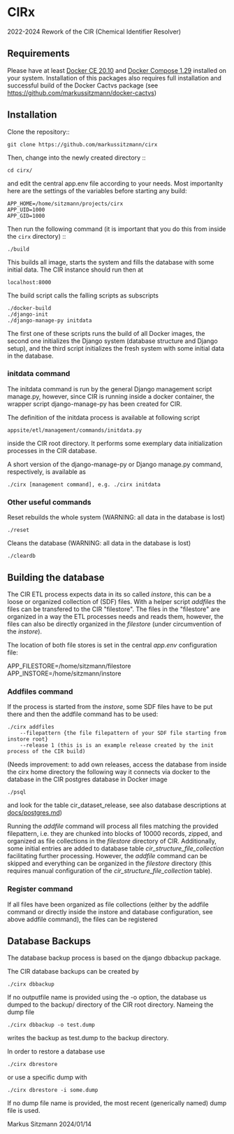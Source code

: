 # CIRx 

2022-2024 Rework of the CIR (Chemical Identifier Resolver)

## Requirements

Please have at least [Docker CE 20.10](<https://docs.docker.com/engine/installation/>) and 
[Docker Compose 1.29](<https://docs.docker.com/compose/install/>) installed on your system.
Installation of this packages also requires full installation and successful build of the Docker Cactvs package 
(see https://github.com/markussitzmann/docker-cactvs) 

## Installation

Clone the repository::

    git clone https://github.com/markussitzmann/cirx

Then, change into the newly created directory ::

    cd cirx/

and edit the central app.env file according to your needs. Most importanlty here are the settings of the
variables before starting any build:

    APP_HOME=/home/sitzmann/projects/cirx
    APP_UID=1000
    APP_GID=1000

Then run the following command (it is important that you do this from inside the `cirx` directory) ::

    ./build

This builds all image, starts the system and fills the database with some initial data. The CIR instance
should run then at 

    localhost:8000


The build script calls the falling scripts as subscripts

    ./docker-build
    ./django-init
    ./django-manage-py initdata

The first one of these scripts runs the build of all Docker images, the second one initializes the Django system
(database structure and Django setup), and the third script initializes the fresh system with some initial data in
the database.

### initdata command

The initdata command is run by the general Django management script manage.py, however, since CIR is running inside
a docker container, the wrapper script django-manage-py has been created for CIR.

The definition of the initdata process is available at following script
    
    appsite/etl/management/commands/initdata.py

inside the CIR root directory. It performs some exemplary data initialization processes in the CIR database.

A short version of the django-manage-py or Django manage.py command, respectively, is available as 

    ./cirx [management command], e.g. ./cirx initdata

### Other useful commands

Reset rebuilds the whole system (WARNING: all data in the database is lost)

    ./reset 

Cleans the database (WARNING: all data in the database is lost)

    ./cleardb

## Building the database

The CIR ETL process expects data in its so called _instore_, this can be a loose or organized collection of (SDF) files.
With a helper script _addfiles_ the files can be transfered to the CIR "filestore". The files in the "filestore" are
organized in a way the ETL processes needs and reads them, however, the files can also be directly organized in the
_filestore_ (under circumvention of the _instore_). 

The location of both file stores is set in the central _app.env_ configuration file:

APP_FILESTORE=/home/sitzmann/filestore
APP_INSTORE=/home/sitzmann/instore

### Addfiles command

If the process is started from the _instore_, some SDF files have to be put there and then the addfile command has to be 
used:

    ./cirx addfiles 
        --filepattern {the file filepattern of your SDF file starting from instore root} 
        --release 1 (this is is an example release created by the init process of the CIR build)

(Needs improvement: to add own releases, access the database from inside the cirx home directory the following way
it connects via docker to the database in the CIR postgres database in Docker image

    ./psql

and look for the table cir_dataset_release, see also database descriptions at [docs/postgres.md](docs/postgres.md))

Running the _addfile_ command will process all files matching the provided filepattern, i.e. they are chunked into
blocks of 10000 records, zipped, and organized as file collections in the _filestore_ directory of CIR. Additionally, 
some initial entries are added to database table _cir_structure_file_collection_ facilitating further processing. 
However, the _addfile_ command can be skipped and everything can be organized in the _filestore_ directory (this 
requires manual configuration of the _cir_structure_file_collection_ table).

### Register command

If all files have been organized as file collections (either by the addfile command or directly inside the instore and
database configuration, see above addfile command), the files can be registered 




## Database Backups

The database backup process is based on the django dbbackup package.

The CIR database backups can be created by 

    ./cirx dbbackup

If no outputfile name is provided using the -o option, the database us dumped to the backup/ directory of the CIR
root directory. Nameing the dump file

    ./cirx dbbackup -o test.dump

writes the backup as test.dump to the backup directory.

In order to restore a database use

    ./cirx dbrestore

or use a specific dump with 

    ./cirx dbrestore -i some.dump

If no dump file name is provided, the most recent (generically named) dump file is used.



Markus Sitzmann
2024/01/14


